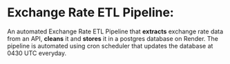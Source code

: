 # Exchange Rate ETL Pipeline:
An automated Exchange Rate ETL Pipeline that **extracts** exchange rate data from an API, **cleans** it and **stores** it in a postgres database on Render.
The pipeline is automated using cron scheduler that updates the database at 0430 UTC everyday.
